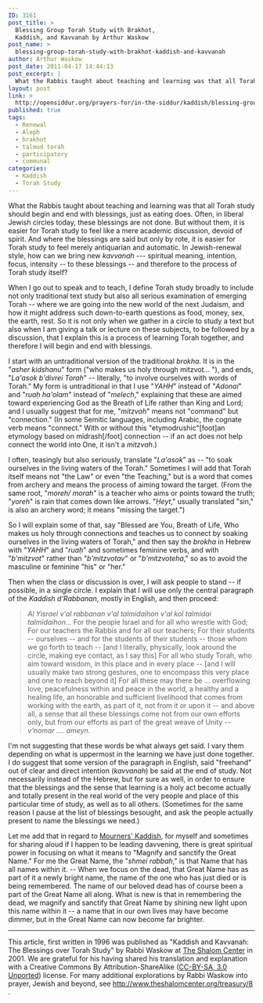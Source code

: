 ```yaml
---
ID: 3161
post_title: >
  Blessing Group Torah Study with Brakhot,
  Kaddish, and Kavvanah by Arthur Waskow
post_name: >
  blessing-group-torah-study-with-brakhot-kaddish-and-kavvanah
author: Arthur Waskow
post_date: 2011-04-17 14:44:13
post_excerpt: |
  What the Rabbis taught about teaching and learning was that all Torah study should begin and end with blessings, just as eating does. Often, in liberal Jewish circles today, these blessings are not done. But without them, it is easier for Torah study to feel like a mere academic discussion, devoid of spirit. And where the blessings are said but only by rote, it is easier for Torah study to feel merely antiquarian and automatic. In Jewish-renewal style, how can we bring new <em>kavvanah</em> --- spiritual meaning, intention, focus, intensity -- to these blessings -- and therefore to the process of Torah study itself?
layout: post
link: >
  http://opensiddur.org/prayers-for/in-the-siddur/kaddish/blessing-group-torah-study-with-brakhot-kaddish-and-kavvanah/
published: true
tags:
  - Renewal
  - Aleph
  - brakhot
  - talmud torah
  - participatory
  - communal
categories:
  - Kaddish
  - Torah Study
---
```

What the Rabbis taught about teaching and learning was that all Torah study should begin and end with blessings, just as eating does. Often, in liberal Jewish circles today, these blessings are not done. But without them, it is easier for Torah study to feel like a mere academic discussion, devoid of spirit. And where the blessings are said but only by rote, it is easier for Torah study to feel merely antiquarian and automatic. In Jewish-renewal style, how can we bring new <em>kavvanah</em> --- spiritual meaning, intention, focus, intensity -- to these blessings -- and therefore to the process of Torah study itself?

When I go out to speak and to teach, I define Torah study broadly to include not only traditional text study but also all serious examination of emerging Torah -- where we are going into the new world of the next Judaism, and how it might address such down-to-earth questions as food, money, sex, the earth, rest. So it is not only when we gather in a circle to study a text but also when I am giving a talk or lecture on these subjects, to be followed by a discussion, that I explain this is a process of learning Torah together, and therefore I will begin and end with blessings.

I start with an untraditional version of the traditional <em>brokha</em>. It is in the "<em>asher kidshanu</em>" form ("who makes us holy through mitzvot... "), and ends, "<em>La'asok b'divrei Torah</em>" -- literally, "to involve ourselves with words of Torah." My form is untraditional in that I use "<em>YAHH</em>" instead of "<em>Adonai</em>" and "<em>ruaḥ ha'olam</em>" instead of "<em>melech</em>," explaining that these are aimed toward experiencing God as the Breath of Life rather than King and Lord; and I usually suggest that for me, "<em>mitzvah</em>" means not "command" but "connection." (In some Semitic languages, including Arabic, the cognate verb means "connect." With or without this "etymodrushic"[foot]an etymology based on midrash[/foot] connection -- if an act does not help connect the world into One, it isn't a <em>mitzvah</em>.)

I often, teasingly but also seriously, translate "<em>La'asok</em>" as -- "to soak ourselves in the living waters of the Torah." Sometimes I will add that Torah itself means not "the Law" or even "the Teaching," but is a word that comes from archery and means the process of aiming toward the target. (From the same root, "<em>moreh/ morah</em>" is a teacher who aims or points toward the truth; "<em>yoreh</em>" is rain that comes down like arrows. "<em>Ḥeyt</em>," usually translated "sin," is also an archery word; it means "missing the target.")

So I will explain some of that, say "Blessed are You, Breath of Life, Who makes us holy through connections and teaches us to connect by soaking ourselves in the living waters of Torah," and then say the <em>brokha</em> in Hebrew with "<em>YAHH</em>" and "<em>ruaḥ</em>" and sometimes feminine verbs, and with "<em>b'mitzvot</em>" rather than "<em>b'mitzvotav</em>" or "<em>b'mitzvoteha</em>," so as to avoid the masculine or feminine "his" or "her."

Then when the class or discussion is over, I will ask people to stand -- if possible, in a single circle. I explain that I will use only the central paragraph of the <em>Kaddish d'Rabbanan</em>, mostly in English, and then proceed:

<blockquote><em>Al Yisrael v'al rabbanan v'al talmidaihon v'al kol talmidai talmidaihon...</em>
For the people Israel and
for all who wrestle with God;
For our teachers the Rabbis and
for all our teachers;
For their students --
ourselves -- and
for the students of their students --
those whom we go forth to teach --
[and I literally, physically, look around the circle, making eye contact, as I say this]
For all who study Torah,
who aim toward wisdom,
in this place
and in every place --
[and I will usually make two strong gestures, one to encompass this very place and one to reach beyond it]
For all these may there be ...
overflowing love,
peacefulness within and peace in the world,
a healthy and a healing life,
an honorable and sufficient livelihood
that comes from working with the earth, as part of it,
not from it or upon it --
and above all, a sense that all these blessings
come not from our own efforts only,
but from our efforts as part of the great
weave of Unity --
<em>v'nomar .... ameyn.</em></blockquote>

I'm not suggesting that these words be what always get said. I vary them depending on what is uppermost in the learning we have just done together. I do suggest that some version of the paragraph in English, said "freehand" out of clear and direct intention (<em>kavvanah</em>) be said at the end of study. Not necessarily instead of the Hebrew, but for sure as well, in order to ensure that the blessings and the sense that learning is a holy act become actually and totally present in the real world of the very people and place of this particular time of study, as well as to all others. (Sometimes for the same reason I pause at the list of blessings besought, and ask the people actually present to name the blessings we need.)

Let me add that in regard to <a href="http://opensiddur.org/2011/04/mourners-kaddish-in-time-of-war-and-violence/">Mourners' Kaddish</a>, for myself and sometimes for sharing aloud if I happen to be leading davvening, there is great spiritual power in focusing on what it means to "Magnify and sanctify the Great Name." For me the Great Name, the "<em>shmei rabbah</em>," is that Name that has all names within it. -- When we focus on the dead, that Great Name has as part of it a newly bright name, the name of the one who has just died or is being remembered. The name of our beloved dead has of course been a part of the Great Name all along. What is new is that in remembering the dead, we magnify and sanctify that Great Name by shining new light upon this name within it -- a name that in our own lives may have become dimmer, but in the Great Name can now become far brighter.

<hr />
This article, first written in 1996 was published as "Kaddish and Kavvanah: The Blessings over Torah Study" by Rabbi Waskow at <a href="http://www.theshalomcenter.org/node/226">The Shalom Center</a> in 2001. We are grateful for his having shared his translation and explanation with a Creative Commons By Attribution-ShareAlike (<a href="http://creativecommons.org/licenses/by-sa/3.0/">CC-BY-SA, 3.0 Unported</a>) license. For many additional explorations by Rabbi Waskow into prayer, Jewish and beyond, see <a href="http://www.theshalomcenter.org/treasury/8 ">http://www.theshalomcenter.org/treasury/8 </a>.